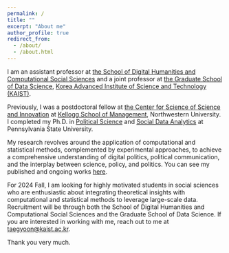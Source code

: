 ```yaml
---
permalink: /
title: ""
excerpt: "About me"
author_profile: true
redirect_from: 
  - /about/
  - /about.html
---
```


I am an assistant professor at [the School of Digital Humanities and Computational Social Sciences](https://hss.kaist.ac.kr) and a joint professor at [the Graduate School of Data Science](http://gsds.kaist.ac.kr/insiter.php?design_file=1246.php), [Korea Advanced Institute of Science and Technology (KAIST)](https://www.kaist.ac.kr/kr/). 

Previously, I was a postdoctoral fellow at [the Center for Science of Science and Innovation](https://www.kellogg.northwestern.edu/research/science-of-science.aspx) at [Kellogg School of Management](https://www.kellogg.northwestern.edu), Northwestern University. I completed my Ph.D. in [Political Science](https://polisci.la.psu.edu) and [Social Data Analytics](https://soda.la.psu.edu) at Pennsylvania State University. 

My research revolves around the application of computational and statistical methods, complemented by experimental approaches, to achieve a comprehensive understanding of digital politics, political communication, and the interplay between science, policy, and politics. You can see my published and ongoing works [here](https://taegyoon-kim.github.io/research/).

For 2024 Fall, I am looking for highly motivated students in social sciences who are enthusiastic about integrating theoretical insights with computational and statistical methods to leverage large-scale data. Recruitment will be through both the School of Digital Humanities and Computational Social Sciences and the Graduate School of Data Science. If you are interested in working with me, reach out to me at taegyoon@kaist.ac.kr.

Thank you very much.

